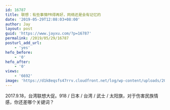 ```yaml
---
id: 16787
title: 联想：有些事情PR得再好，网络还是会有记忆的
date: '2019-05-29T12:08:03+08:00'
author: Jay
layout: post
guid: 'https://www.jayxu.com/?p=16787'
permalink: /2019/05/29/16787
posturl_add_url:
    - 'yes'
hefo_before:
    - '0'
hefo_after:
    - '0'
views:
    - '6692'
image: 'https://d1k8eqsfs47rrv.cloudfront.net/log/wp-content/uploads/2019/05/v2-96de15b77b9c182424caa631afeb7821_1200x500.jpg'
---
```


<!-- wp:paragraph -->
<p>2017.9.18，台湾联想大促。918 / 日本 / 台湾 / 武士 / 太阳旗，对于伤害民族情感，你还差哪个关键词？</p>
<!-- /wp:paragraph -->

<!-- wp:image {"id":16790,"linkDestination":"media"} -->
<figure class="wp-block-image"><a href="https://www.jayxu.com/log/wp-content/uploads/2019/05/017d9281a9ee26ddfc31e5ed64bff6dc.jpg"><img src="https://www.jayxu.com/log/wp-content/uploads/2019/05/017d9281a9ee26ddfc31e5ed64bff6dc.jpg" alt="" class="wp-image-16790"/></a></figure>
<!-- /wp:image -->

<!-- wp:image {"id":16789,"linkDestination":"media"} -->
<figure class="wp-block-image"><a href="https://www.jayxu.com/log/wp-content/uploads/2019/05/aeeaae88ebd12b823c602fbfe977de28.jpg"><img src="https://www.jayxu.com/log/wp-content/uploads/2019/05/aeeaae88ebd12b823c602fbfe977de28.jpg" alt="" class="wp-image-16789"/></a></figure>
<!-- /wp:image -->

<!-- wp:image {"id":16788,"linkDestination":"media"} -->
<figure class="wp-block-image"><a href="https://www.jayxu.com/log/wp-content/uploads/2019/05/a7e88a2956c7b922da016f2e41ca4d43.jpg"><img src="https://www.jayxu.com/log/wp-content/uploads/2019/05/a7e88a2956c7b922da016f2e41ca4d43.jpg" alt="" class="wp-image-16788"/></a></figure>
<!-- /wp:image -->

<!-- wp:image {"id":16791,"linkDestination":"media"} -->
<figure class="wp-block-image"><a href="https://www.jayxu.com/log/wp-content/uploads/2019/05/604f8dfe8ef75648c466143ece93f9ca.jpg"><img src="https://www.jayxu.com/log/wp-content/uploads/2019/05/604f8dfe8ef75648c466143ece93f9ca.jpg" alt="" class="wp-image-16791"/></a></figure>
<!-- /wp:image -->
